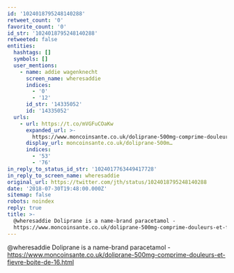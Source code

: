 ```yaml
---
id: '1024018795248140288'
retweet_count: '0'
favorite_count: '0'
id_str: '1024018795248140288'
retweeted: false
entities:
  hashtags: []
  symbols: []
  user_mentions:
    - name: addie wagenknecht
      screen_name: wheresaddie
      indices:
        - '0'
        - '12'
      id_str: '14335052'
      id: '14335052'
  urls:
    - url: https://t.co/mVGFuCOaKw
      expanded_url: >-
        https://www.moncoinsante.co.uk/doliprane-500mg-comprime-douleurs-et-fievre-boite-de-16.html
      display_url: moncoinsante.co.uk/doliprane-500m…
      indices:
        - '53'
        - '76'
in_reply_to_status_id_str: '1024017763449417728'
in_reply_to_screen_name: wheresaddie
original_url: https://twitter.com/jth/status/1024018795248140288
date: '2018-07-30T19:48:00.000Z'
sitemap: false
robots: noindex
reply: true
title: >-
  @wheresaddie Doliprane is a name-brand paracetamol -
  https://www.moncoinsante.co.uk/doliprane-500mg-comprime-douleurs-et-fievre-boite-de-16.html
---
```


@wheresaddie Doliprane is a name-brand paracetamol - https://www.moncoinsante.co.uk/doliprane-500mg-comprime-douleurs-et-fievre-boite-de-16.html